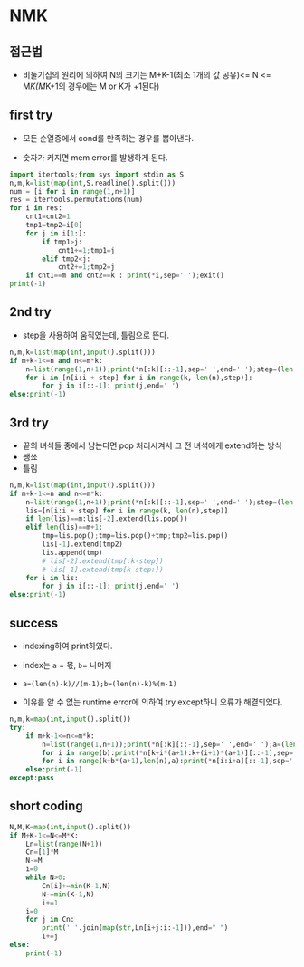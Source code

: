 # NMK

## 접근법
- 비둘기집의 원리에 의하여 N의 크기는 M+K-1(최소 1개의 값 공유)<= N <= M*K(M*K+1의 경우에는 M or K가 +1된다)

## first try
- 모든 순열중에서 cond를 만족하는 경우를 뽑아낸다. 

- 숫자가 커지면 mem error를 발생하게 된다.
```python
import itertools;from sys import stdin as S
n,m,k=list(map(int,S.readline().split()))
num = [i for i in range(1,n+1)]
res = itertools.permutations(num)
for i in res:
    cnt1=cnt2=1
    tmp1=tmp2=i[0]
    for j in i[1:]:
        if tmp1>j:
            cnt1+=1;tmp1=j
        elif tmp2<j:
            cnt2+=1;tmp2=j
    if cnt1==m and cnt2==k : print(*i,sep=' ');exit()
print(-1)
```


## 2nd try
- step을 사용하여 움직였는데, 틀림으로 뜬다.

```python
n,m,k=list(map(int,input().split()))
if m+k-1<=n and n<=m*k:
    n=list(range(1,n+1));print(*n[:k][::-1],sep=' ',end=' ');step=(len(n)-k)//(m-1)
    for i in [n[i:i + step] for i in range(k, len(n),step)]:
        for j in i[::-1]: print(j,end=' ')
else:print(-1)
```


## 3rd try
- 끝의 녀석들 중에서 남는다면 pop 처리시켜서 그 전 녀석에게 extend하는 방식
- 쌩쑈
- 틀림
```python
n,m,k=list(map(int,input().split()))
if m+k-1<=n and n<=m*k:
    n=list(range(1,n+1));print(*n[:k][::-1],sep=' ',end=' ');step=(len(n)-k)//(m-1)
    lis=[n[i:i + step] for i in range(k, len(n),step)]
    if len(lis)==m:lis[-2].extend(lis.pop())
    elif len(lis)==m+1:
        tmp=lis.pop();tmp=lis.pop()+tmp;tmp2=lis.pop()
        lis[-1].extend(tmp2)
        lis.append(tmp)
        # lis[-2].extend(tmp[:k-step])
        # lis[-1].extend(tmp[k-step:])
    for i in lis:
        for j in i[::-1]: print(j,end=' ')
else:print(-1)
```
## success
- indexing하여 print하였다.
- index는 `a` = 몫, `b`= 나머지
- `a=(len(n)-k)//(m-1);b=(len(n)-k)%(m-1)`

- 이유를 알 수 없는 runtime error에 의하여 try except하니 오류가 해결되었다. 
```python
n,m,k=map(int,input().split())
try:
    if m+k-1<=n<=m*k:
        n=list(range(1,n+1));print(*n[:k][::-1],sep=' ',end=' ');a=(len(n)-k)//(m-1);b=(len(n)-k)%(m-1)
        for i in range(b):print(*n[k+i*(a+1):k+(i+1)*(a+1)][::-1],sep=' ',end=' ')
        for i in range(k+b*(a+1),len(n),a):print(*n[i:i+a][::-1],sep=' ',end=' ')
    else:print(-1)
except:pass
```

## short coding

```python
N,M,K=map(int,input().split())
if M+K-1<=N<=M*K:
    Ln=list(range(N+1))
    Cn=[1]*M
    N-=M
    i=0
    while N>0:
        Cn[i]+=min(K-1,N)
        N-=min(K-1,N)
        i+=1
    i=0
    for j in Cn:
        print(' '.join(map(str,Ln[i+j:i:-1])),end=" ")
        i+=j
else:
    print(-1)
```
